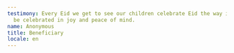 ```yaml
---
testimony: Every Eid we get to see our children celebrate Eid the way it should
  be celebrated in joy and peace of mind.
name: Anonymous
title: Beneficiary
locale: en
---
```

